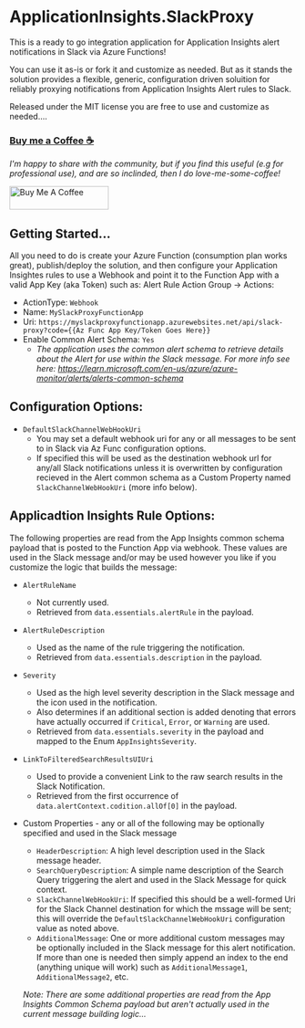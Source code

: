 ﻿# ApplicationInsights.SlackProxy
This is a ready to go integration application for Application Insights alert notifications in Slack via Azure Functions!

You can use it as-is or fork it and customize as needed. But as it stands the solution provides a flexible, generic, configuration driven soluition for reliably proxying
notifications from Application Insights Alert rules to Slack.

Released under the MIT license you are free to use and customize as needed....

### [Buy me a Coffee ☕](https://www.buymeacoffee.com/cajuncoding)
*I'm happy to share with the community, but if you find this useful (e.g for professional use), and are so inclinded,
then I do love-me-some-coffee!*

<a href="https://www.buymeacoffee.com/cajuncoding" target="_blank">
<img src="https://cdn.buymeacoffee.com/buttons/default-orange.png" alt="Buy Me A Coffee" height="41" width="174">
</a> 

## Getting Started...
All you need to do is create your Azure Function (consumption plan works great), publish/deploy the solution, and then configure your Application Insightes rules
to use a Webhook and point it to the Function App with a valid App Key (aka Token) such as:
Alert Rule Action Group -> Actions:
 - ActionType: `Webhook`
 - Name: `MySlackProxyFunctionApp`
 - Uri: `https://myslackproxyfunctionapp.azurewebsites.net/api/slack-proxy?code={{Az Func App Key/Token Goes Here}}`
 - Enable Common Alert Schema: `Yes`
   - *The application uses the common alert schema to retrieve details about the Alert for use within the Slack message. 
       For more info see here: https://learn.microsoft.com/en-us/azure/azure-monitor/alerts/alerts-common-schema*

## Configuration Options:
  - `DefaultSlackChannelWebHookUri`
    - You may set a default webhook uri for any or all messages to be sent to in Slack via Az Func configuration options.
    - If specified this will be used as the destination webhook url for any/all Slack notifications unless it is overwritten by
        configuration recieved in the Alert common schema as a Custom Property named `SlackChannelWebHookUri` (more info below).

## Applicadtion Insights Rule Options:

 The following properties are read from the App Insights common schema payload that is posted to the Function App via webhook. These values
 are used in the Slack message and/or may be used however you like if you customize the logic that builds the message:
  - `AlertRuleName`
    - Not currently used.
    - Retrieved from `data.essentials.alertRule` in the payload.
  - `AlertRuleDescription`
    - Used as the name of the rule triggering the notification.
    - Retrieved from `data.essentials.description` in the payload.
  - `Severity`
    - Used as the high level severity description in the Slack message and the icon used in the notification.
    - Also determines if an additional section is added denoting
        that errors have actually occurred if `Critical`, `Error`, or `Warning` are used.
    - Retrieved from `data.essentials.severity` in the payload and mapped to the Enum `AppInsightsSeverity`.
  - `LinkToFilteredSearchResultsUIUri`
    - Used to provide a convenient Link to the raw search results in the Slack Notification.
    - Retrieved from the first occurrence of `data.alertContext.codition.allOf[0]` in the payload.
  - Custom Properties - any or all of the following may be optionally specified and used in the Slack message
    - `HeaderDescription`: A high level description used in the Slack message header.
    - `SearchQueryDescription`: A simple name description of the Search Query triggering the alert and used in the Slack Message for quick context.
    - `SlackChannelWebHookUri`: If specified this should be a well-formed Uri for the Slack Channel destination for which the mssage will be sent; 
        this will override the `DefaultSlackChannelWebHookUri` configuration value as noted above.
    - `AdditionalMessage`: One or more additional custom messages may be optionally included in the Slack message for this alert notification.
        If more than one is needed then simply append an index to the end (anything unique will work) such as `AdditionalMessage1`, `AdditionalMessage2`, etc.

    *Note: There are some additional properties are read from the App Insights Common Schema payload but aren't actually used in the current message building logic...*
